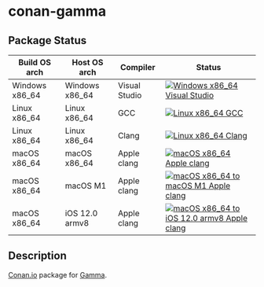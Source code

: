# conan-gamma

## Package Status

| Build OS arch | Host OS arch | Compiler | Status |
|---------------|--------------|----------|--------|
| Windows x86_64 | Windows x86_64 | Visual Studio | [![Windows x86_64 Visual Studio](https://github.com/SpaceIm/conan-gamma/actions/workflows/windows-x86_64-msvc.yml/badge.svg?branch=testing%2Fcci.20220221)](https://github.com/SpaceIm/conan-gamma/actions/workflows/windows-x86_64-msvc.yml?query=branch%3Atesting%2Fcci.20220221) |
| Linux x86_64 | Linux x86_64 | GCC | [![Linux x86_64 GCC](https://github.com/SpaceIm/conan-gamma/actions/workflows/linux-x86_64-gcc.yml/badge.svg?branch=testing%2Fcci.20220221)](https://github.com/SpaceIm/conan-gamma/actions/workflows/linux-x86_64-gcc.yml?query=branch%3Atesting%2Fcci.20220221) |
| Linux x86_64 | Linux x86_64 | Clang | [![Linux x86_64 Clang](https://github.com/SpaceIm/conan-gamma/actions/workflows/linux-x86_64-clang.yml/badge.svg?branch=testing%2Fcci.20220221)](https://github.com/SpaceIm/conan-gamma/actions/workflows/linux-x86_64-clang.yml?query=branch%3Atesting%2Fcci.20220221) |
| macOS x86_64 | macOS x86_64 | Apple clang | [![macOS x86_64 Apple clang](https://github.com/SpaceIm/conan-gamma/actions/workflows/macos-x86_64-appleclang.yml/badge.svg?branch=testing%2Fcci.20220221)](https://github.com/SpaceIm/conan-gamma/actions/workflows/macos-x86_64-appleclang.yml?query=branch%3Atesting%2Fcci.20220221) |
| macOS x86_64 | macOS M1 | Apple clang | [![macOS x86_64 to macOS M1 Apple clang](https://github.com/SpaceIm/conan-gamma/actions/workflows/macos-x86_64-macos-m1-appleclang.yml/badge.svg?branch=testing%2Fcci.20220221)](https://github.com/SpaceIm/conan-gamma/actions/workflows/macos-x86_64-macos-m1-appleclang.yml?query=branch%3Atesting%2Fcci.20220221) |
| macOS x86_64 | iOS 12.0 armv8 | Apple clang | [![macOS x86_64 to iOS 12.0 armv8 Apple clang](https://github.com/SpaceIm/conan-gamma/actions/workflows/macos-x86_64-ios12.0-armv8-appleclang.yml/badge.svg?branch=testing%2Fcci.20220221)](https://github.com/SpaceIm/conan-gamma/actions/workflows/macos-x86_64-ios12.0-armv8-appleclang.yml?query=branch%3Atesting%2Fcci.20220221) |

## Description

[Conan.io](https://conan.io) package for [Gamma](https://github.com/LancePutnam/Gamma).
